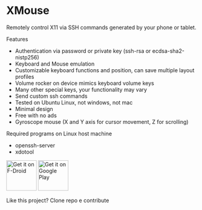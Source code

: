 XMouse
======

Remotely control X11 via SSH commands generated by your phone or tablet.

Features
- Authentication via password or private key (ssh-rsa or ecdsa-sha2-nistp256)
- Keyboard and Mouse emulation
- Customizable keyboard functions and position, can save multiple layout profiles
- Volume rocker on device mimics keyboard volume keys
- Many other special keys, your functionality may vary
- Send custom ssh commands
- Tested on Ubuntu Linux, not windows, not mac
- Minimal design
- Free with no ads
- Gyroscope mouse (X and Y axis for cursor movement, Z for scrolling)

Required programs on Linux host machine
- openssh-server
- xdotool

[<img src="https://f-droid.org/badge/get-it-on.png"
     alt="Get it on F-Droid"
     height="80">](https://f-droid.org/packages/com.stripe1.xmouse/)
[<img src="https://play.google.com/intl/en_us/badges/images/generic/en-play-badge.png"
     alt="Get it on Google Play"
     height="80">](https://play.google.com/store/apps/details?id=com.stripe1.xmouse)

Like this project? Clone repo e contribute
